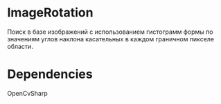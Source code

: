 # ImageRotation

Поиск в базе изображений с использованием гистограмм формы по значениям углов наклона касательных в каждом граничном пикселе области.

# Dependencies

OpenCvSharp
